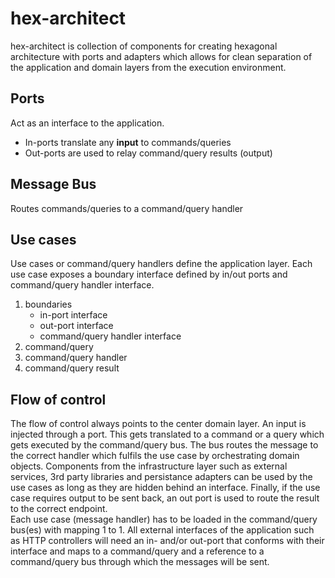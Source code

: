 # hex-architect

hex-architect is collection of components for creating hexagonal architecture with ports and adapters which allows for clean separation of the application and domain layers from the execution environment.

## Ports

Act as an interface to the application.

* In-ports translate any **input** to commands/queries
* Out-ports are used to relay command/query results (output)
  
## Message Bus

Routes commands/queries to a command/query handler

## Use cases

Use cases or command/query handlers define the application layer. Each use case exposes a boundary interface defined by in/out ports and command/query handler interface.

1. boundaries
    * in-port interface
    * out-port interface
    * command/query handler interface
2. command/query
3. command/query handler
4. command/query result

## Flow of control

The flow of control always points to the center domain layer. An input is injected through a port. This gets translated to a command or a query which gets executed by the command/query bus. The bus routes the message to the correct handler which fulfils the use case by orchestrating domain objects. Components from the infrastructure layer such as external services, 3rd party libraries and persistance adapters can be used by the use cases as long as they are hidden behind an interface. Finally, if the use case requires output to be sent back, an out port is used to route the result to the correct endpoint.  
Each use case (message handler) has to be loaded in the command/query bus(es) with mapping 1 to 1. All external interfaces of the application such as HTTP controllers will need an in- and/or out-port that conforms with their interface and maps to a command/query and a reference to a command/query bus through which the messages will be sent.
